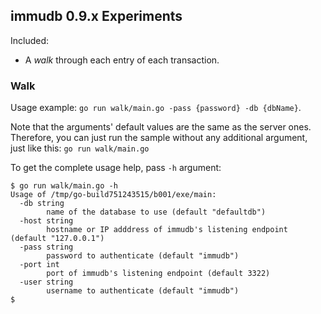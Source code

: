 ## immudb 0.9.x Experiments

Included:
- A *walk* through each entry of each transaction.

### Walk

Usage example: `go run walk/main.go -pass {password} -db {dbName}`.

Note that the arguments' default values are the same as the server ones.<br/>
Therefore, you can just run the sample without any additional argument,<br/>
just like this: `go run walk/main.go`

To get the complete usage help, pass `-h` argument:
```shell
$ go run walk/main.go -h                                                 
Usage of /tmp/go-build751243515/b001/exe/main:
  -db string
        name of the database to use (default "defaultdb")
  -host string
        hostname or IP adddress of immudb's listening endpoint (default "127.0.0.1")
  -pass string
        password to authenticate (default "immudb")
  -port int
        port of immudb's listening endpoint (default 3322)
  -user string
        username to authenticate (default "immudb")
$ 
```
